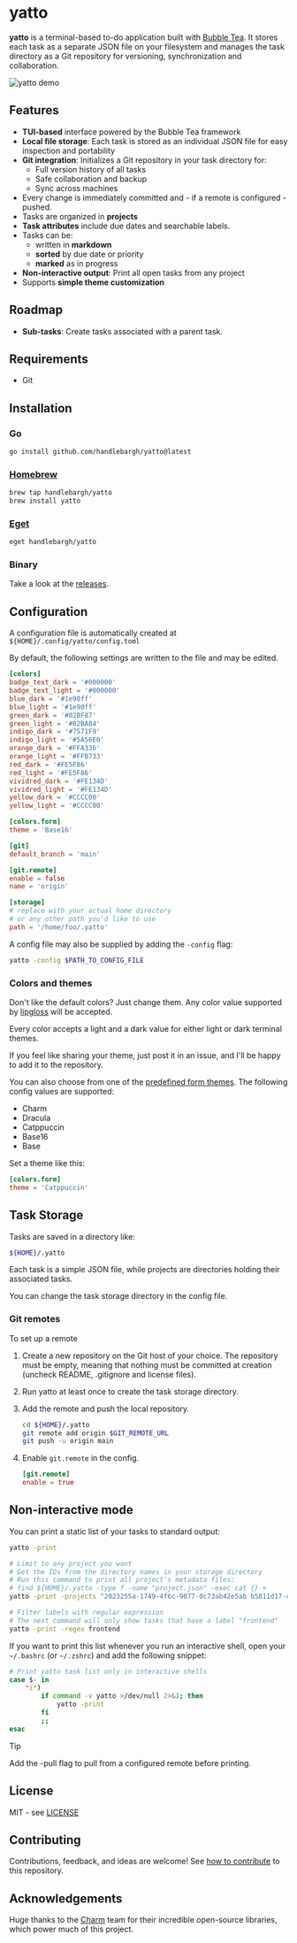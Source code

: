 # yatto

**yatto** is a terminal-based to-do application built with
[Bubble Tea](https://github.com/charmbracelet/bubbletea). It stores each task as
a separate JSON file on your filesystem and manages the
task directory as a Git repository for versioning, synchronization and collaboration.

<img alt="yatto demo" src="docs/demo.gif" />

## Features

- **TUI-based** interface powered by the Bubble Tea framework
- **Local file storage**: Each task is stored as an individual JSON file for easy inspection and portability
- **Git integration**: Initializes a Git repository in your task directory for:
  - Full version history of all tasks
  - Safe collaboration and backup
  - Sync across machines
- Every change is immediately committed and - if a remote is configured - pushed.
- Tasks are organized in **projects**
- **Task attributes** include due dates and searchable labels.
- Tasks can be:
  - written in **markdown**
  - **sorted** by due date or priority
  - **marked** as in progress
- **Non-interactive output**: Print all open tasks from any project
- Supports **simple theme customization**

## Roadmap

- **Sub-tasks**: Create tasks associated with a parent task.

## Requirements

- Git

## Installation

### Go

```bash
go install github.com/handlebargh/yatto@latest
```

### [Homebrew](https://brew.sh/)

```bash
brew tap handlebargh/yatto
brew install yatto
```

### [Eget](https://github.com/zyedidia/eget)

```bash
eget handlebargh/yatto
```

### Binary

Take a look at the [releases](https://github.com/handlebargh/yatto/releases/latest).

## Configuration

A configuration file is automatically created at `${HOME}/.config/yatto/config.toml`

By default, the following settings are written to the file and may be edited.

```toml
[colors]
badge_text_dark = '#000000'
badge_text_light = '#000000'
blue_dark = '#1e90ff'
blue_light = '#1e90ff'
green_dark = '#02BF87'
green_light = '#02BA84'
indigo_dark = '#7571F9'
indigo_light = '#5A56E0'
orange_dark = '#FFA336'
orange_light = '#FFB733'
red_dark = '#FE5F86'
red_light = '#FE5F86'
vividred_dark = '#FE134D'
vividred_light = '#FE134D'
yellow_dark = '#CCCC00'
yellow_light = '#CCCC00'

[colors.form]
theme = 'Base16'

[git]
default_branch = 'main'

[git.remote]
enable = false
name = 'origin'

[storage]
# replace with your actual home directory
# or any other path you'd like to use
path = '/home/foo/.yatto'
```

A config file may also be supplied by adding the `-config` flag:

```bash
yatto -config $PATH_TO_CONFIG_FILE
```

### Colors and themes

Don't like the default colors? Just change them.
Any color value supported by [lipgloss](https://github.com/charmbracelet/lipgloss?tab=readme-ov-file#colors) will be accepted.

Every color accepts a light and a dark value for either light or dark terminal themes.

If you feel like sharing your theme, just post it in an issue,
and I'll be happy to add it to the repository.

You can also choose from one of the [predefined form themes](https://github.com/charmbracelet/huh?tab=readme-ov-file#themes). The following config values are supported:

- Charm
- Dracula
- Catppuccin
- Base16
- Base

Set a theme like this:

```toml
[colors.form]
theme = 'Catppuccin'

```

## Task Storage

Tasks are saved in a directory like:

```bash
${HOME}/.yatto
```

Each task is a simple JSON file, while projects are directories holding their associated tasks.

You can change the task storage directory in the config file.

### Git remotes

To set up a remote

1. Create a new repository on the Git host of your choice. The repository must be empty, meaning that nothing must be committed at creation (uncheck README, .gitignore and license files).

2. Run yatto at least once to create the task storage directory.

3. Add the remote and push the local repository.

    ```bash
    cd ${HOME}/.yatto
    git remote add origin $GIT_REMOTE_URL
    git push -u origin main
    ```

4. Enable `git.remote` in the config.

    ```toml
    [git.remote]
    enable = true
    ```

## Non-interactive mode

You can print a static list of your tasks to standard output:

```bash
yatto -print

# Limit to any project you want
# Get the IDs from the directory names in your storage directory
# Run this command to print all project's metadata files:
# find ${HOME}/.yatto -type f -name "project.json" -exec cat {} +
yatto -print -projects "2023255a-1749-4f6c-9877-0c73ab42e5ab b5811d17-dbc7-4556-886b-92047a27e0f6"

# Filter labels with regular expression
# The next command will only show tasks that have a label "frontend"
yatto -print -regex frontend
```

If you want to print this list whenever you run an interactive shell,
open your `~/.bashrc` (or `~/.zshrc`) and add the following snippet:

```bash
# Print yatto task list only in interactive shells
case $- in
    *i*)
        if command -v yatto >/dev/null 2>&1; then
            yatto -print
        fi
        ;;
esac
```

> [!TIP]
> Add the -pull flag to pull from a configured remote before printing.

## License

MIT - see [LICENSE](LICENSE)

## Contributing

Contributions, feedback, and ideas are welcome! See [how to contribute](CONTRIBUTING.md) to this repository.

## Acknowledgements

Huge thanks to the [Charm](https://charm.land/) team for their incredible open-source libraries,
which power much of this project.
